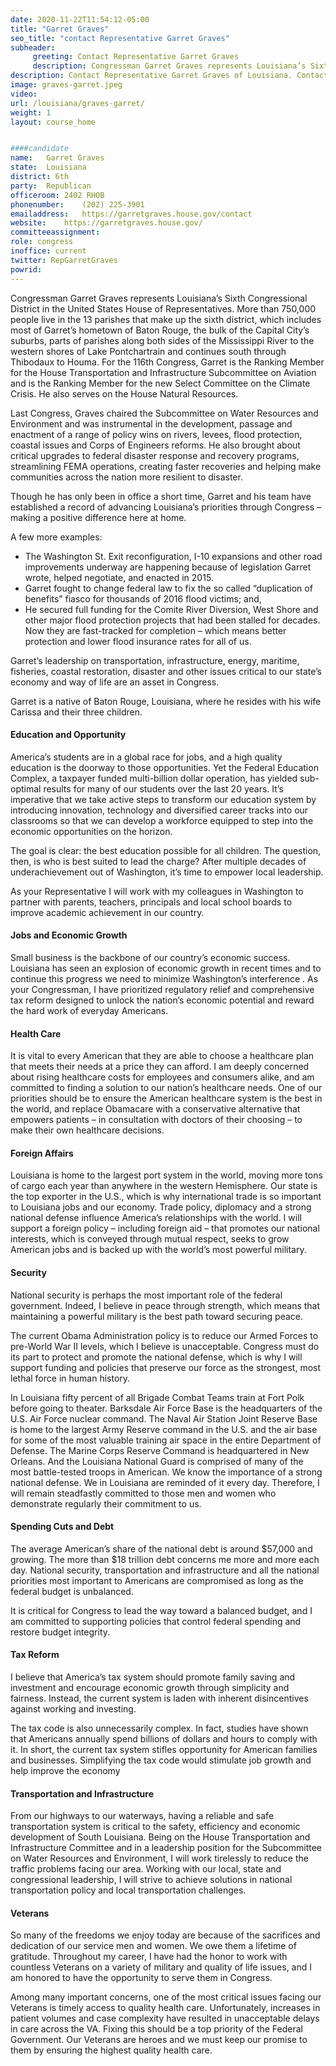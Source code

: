 ```yaml
---
date: 2020-11-22T11:54:12-05:00
title: "Garret Graves"
seo_title: "contact Representative Garret Graves"
subheader:
     greeting: Contact Representative Garret Graves 
     description: Congressman Garret Graves represents Louisiana’s Sixth Congressional District in the United States House of Representatives. 
description: Contact Representative Garret Graves of Louisiana. Contact information for Garret Graves includes email address, phone number, and mailing address.
image: graves-garret.jpeg
video: 
url: /louisiana/graves-garret/
weight: 1
layout: course_home


####candidate
name:	Garret Graves
state:	Louisiana
district: 6th
party:	Republican
officeroom:	2402 RHOB
phonenumber:	(202) 225-3901
emailaddress:	https://garretgraves.house.gov/contact
website:	https://garretgraves.house.gov/
committeeassignment: 
role: congress
inoffice: current
twitter: RepGarretGraves
powrid: 
---
```


Congressman Garret Graves represents Louisiana’s Sixth Congressional District in the United States House of Representatives.  More than 750,000 people live in the 13 parishes that make up the sixth district, which includes most of Garret’s hometown of Baton Rouge, the bulk of the Capital City’s suburbs, parts of parishes along both sides of the Mississippi River to the western shores of Lake Pontchartrain and continues south through Thibodaux to Houma.
For the 116th Congress, Garret is the Ranking Member for the House Transportation and Infrastructure Subcommittee on Aviation and is the Ranking Member for the new Select Committee on the Climate Crisis.  He also serves on the House Natural Resources.

Last Congress, Graves chaired the Subcommittee on Water Resources and Environment and was instrumental in the development, passage and enactment of a range of policy wins on rivers, levees, flood protection, coastal issues and Corps of Engineers reforms. He also brought about critical upgrades to federal disaster response and recovery programs, streamlining FEMA operations, creating faster recoveries and helping make communities across the nation more resilient to disaster.

Though he has only been in office a short time, Garret and his team have established a record of advancing Louisiana’s priorities through Congress – making a positive difference here at home.

A few more examples:

- The Washington St. Exit reconfiguration, I-10 expansions and other road improvements underway are happening because of legislation Garret wrote, helped negotiate, and enacted in 2015.
- Garret fought to change federal law to fix the so called “duplication of benefits” fiasco for thousands of 2016 flood victims; and,
- He secured full funding for the Comite River Diversion, West Shore and other major flood protection projects that had been stalled for decades. Now they are fast-tracked for completion – which means better protection and lower flood insurance rates for all of us.

Garret’s leadership on transportation, infrastructure, energy, maritime, fisheries, coastal restoration, disaster and other issues critical to our state’s economy and way of life are an asset in Congress.

Garret is a native of Baton Rouge, Louisiana, where he resides with his wife Carissa and their three children.

#### Education and Opportunity
America’s students are in a global race for jobs, and a high quality education is the doorway to those opportunities. Yet the Federal Education Complex, a taxpayer funded multi-billion dollar operation, has yielded sub-optimal results for many of our students over the last 20 years. It’s imperative that we take active steps to transform our education system by introducing innovation, technology and diversified career tracks into our classrooms so that we can develop a workforce equipped to step into the economic opportunities on the horizon.  

The goal is clear: the best education possible for all children. The question, then, is who is best suited to lead the charge? After multiple decades of underachievement out of Washington, it’s time to empower local leadership.

As your Representative  I will work with my colleagues in Washington to partner with  parents, teachers, principals and local school boards to improve academic achievement in our country.  

#### Jobs and Economic Growth
Small business is the backbone of our country’s economic success. Louisiana has seen an explosion of economic growth in recent times and to continue this progress we need to minimize Washington’s interference . As your Congressman, I have prioritized regulatory relief  and comprehensive tax reform designed to unlock the nation’s economic potential and reward the hard work of everyday Americans.

#### Health Care
It is vital to every American that they are able to choose a healthcare plan that meets their needs at a price they can afford.  I am deeply concerned about rising healthcare costs for employees and consumers alike, and am committed to finding a solution to our nation’s healthcare needs.  One of our priorities should be to ensure the American healthcare system is the best in the world, and replace Obamacare with a conservative alternative that empowers patients – in consultation with doctors of their choosing – to make their own healthcare decisions. 

#### Foreign Affairs
Louisiana is home to the largest port system in the world, moving more tons of cargo each year than anywhere in the western Hemisphere. Our state is the top exporter in the U.S., which is why international trade is so important to Louisiana jobs and our economy. Trade policy, diplomacy and a strong national defense influence America’s relationships with the world. I will support a foreign policy – including foreign aid – that promotes our national interests, which is conveyed through mutual respect, seeks to grow American jobs and is backed up with the world’s most powerful military. 

#### Security
National security is perhaps the most important role of the federal government. Indeed, I believe in peace through strength, which means that maintaining a powerful military is the best path toward securing peace. 

The current Obama Administration policy is to reduce our Armed Forces to pre-World War II levels, which I believe is unacceptable. Congress must do its part to protect and promote the national defense, which is why I will support funding and policies that preserve our force as the strongest, most lethal force in human history. 

In Louisiana fifty percent of all Brigade Combat Teams train at Fort Polk before going to theater. Barksdale Air Force Base is the headquarters of the U.S. Air Force nuclear command. The Naval Air Station Joint Reserve Base is home to the largest Army Reserve command in the U.S. and the air base for some of the most valuable training air space in the entire Department of Defense. The Marine Corps Reserve Command is headquartered in New Orleans. And the Louisiana National Guard is comprised of many of the most battle-tested troops in American. We know the importance of a strong national defense. We in Louisiana are reminded of it every day. Therefore, I will remain steadfastly committed to those men and women who demonstrate regularly their commitment to us. 

#### Spending Cuts and Debt
The average American’s share of the national debt is around $57,000 and growing. The more than  $18 trillion debt concerns me more and more each day.  National security, transportation and infrastructure and all the national priorities most important to Americans are compromised as long as the federal budget is unbalanced.

 It is critical for Congress to lead the way toward a balanced budget, and I am committed to supporting policies that control federal spending and restore budget integrity.

 #### Tax Reform
 I believe that America’s tax system should promote family saving and investment and encourage economic growth through simplicity and fairness. Instead, the current system is laden with inherent disincentives against working and investing.

The tax code is also unnecessarily complex. In fact, studies have shown that Americans annually spend billions of dollars and hours to comply with it. In short, the current tax system stifles opportunity for American families and businesses. Simplifying the tax code would stimulate job growth and help improve the economy

#### Transportation and Infrastructure
From our highways to our waterways, having a reliable and safe transportation system is critical to the safety, efficiency and economic development of South Louisiana.  Being on the House Transportation and Infrastructure Committee and in a leadership position for the Subcommittee on Water Resources and Environment, I will work tirelessly to reduce the traffic problems facing our area.  Working with our local, state and congressional leadership, I will strive to achieve solutions in national transportation policy and local transportation challenges. 

#### Veterans
So many of the freedoms we enjoy today are because of the sacrifices and dedication of our service men and women. We owe them a lifetime of gratitude. Throughout my career, I have had the honor to work with countless Veterans on a variety of military and quality of life issues, and I am honored to have the opportunity to serve them in Congress. 

Among many important concerns, one of the most critical issues facing our Veterans is timely access to quality health care. Unfortunately, increases in patient volumes and case complexity have resulted in unacceptable delays in care across the VA. Fixing this should be a top priority of the Federal Government.  Our Veterans are heroes and we must keep our promise to them by ensuring the highest quality health care.
